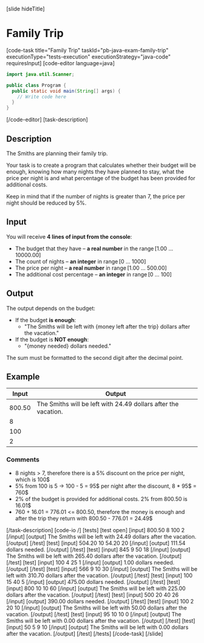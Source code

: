[slide hideTitle]
# Family Trip
[code-task title="Family Trip" taskId="pb-java-exam-family-trip" executionType="tests-execution" executionStrategy="java-code" requiresInput]
[code-editor language=java]
```java
import java.util.Scanner;

public class Program {
  public static void main(String[] args) {
    // Write code here
  }
}
```
[/code-editor]
[task-description]
## Description
The Smiths are planning their family trip. 

Your task is to create a program that calculates whether their budget will be enough, knowing how many nights they have planned to stay, what the price per night is and what percentage of the budget has been provided for additional costs.

Keep in mind that if the number of nights is greater than 7, the price per night should be reduced by 5%.

## Input
You will receive **4 lines of input from the console**:
- The budget that they have – **a real number** in the range [1.00 … 10000.00] 
- The count of nights – **an integer** in range [0 … 1000] 
- The price per night – **a real number** in range [1.00 … 500.00] 
- The additional cost percentage – **an integer** in range [0 … 100] 

## Output
The output depends on the budget:
- If the budget **is enough**:
	- "The Smiths will be left with \{money left after the trip\} dollars after the vacation."
- If the budget is **NOT enough**:
	- "\{money needed\} dollars needed."

The sum must be formatted to the second digit after the decimal point.

## Example
| **Input** | **Output** |
| --- | --- |
| 800.50 | The Smiths will be left with 24.49 dollars after the vacation. |
| 8 | |
| 100 | |
| 2 | |

### Comments
- 8 nights > 7, therefore there is a 5% discount on the price per night, which is 100$
- 5% from 100 is 5 -> 100 - 5 = 95$ per night after the discount, 8 * 95$ = 760$
- 2% of the budget is provided for additional costs. 2% from 800.50 is 16.01$
- 760 + 16.01 = 776.01 <= 800.50, therefore the money is enough and after the trip they return with 800.50 - 776.01 = 24.49$
 
[/task-description]
[code-io /]
[tests]
[test open]
[input]
800.50
8
100
2
[/input]
[output]
The Smiths will be left with 24.49 dollars after the vacation.
[/output]
[/test]
[test]
[input]
504.20
10
54.20
20
[/input]
[output]
111.54 dollars needed.
[/output]
[/test]
[test]
[input]
845
9
50
18
[/input]
[output]
The Smiths will be left with 265.40 dollars after the vacation.
[/output]
[/test]
[test]
[input]
100
4
25
1
[/input]
[output]
1.00 dollars needed.
[/output]
[/test]
[test]
[input]
566
9
10
30
[/input]
[output]
The Smiths will be left with 310.70 dollars after the vacation.
[/output]
[/test]
[test]
[input]
100
15
40
5
[/input]
[output]
475.00 dollars needed.
[/output]
[/test]
[test]
[input]
800
10
10
60
[/input]
[output]
The Smiths will be left with 225.00 dollars after the vacation.
[/output]
[/test]
[test]
[input]
500
20
40
26
[/input]
[output]
390.00 dollars needed.
[/output]
[/test]
[test]
[input]
100
2
20
10
[/input]
[output]
The Smiths will be left with 50.00 dollars after the vacation.
[/output]
[/test]
[test]
[input]
95
10
10
0
[/input]
[output]
The Smiths will be left with 0.00 dollars after the vacation.
[/output]
[/test]
[test]
[input]
50
5
9
10
[/input]
[output]
The Smiths will be left with 0.00 dollars after the vacation.
[/output]
[/test]
[/tests]
[/code-task]
[/slide]
